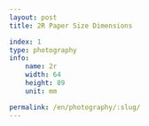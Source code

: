 ```yaml
---
layout: post
title: 2R Paper Size Dimensions

index: 1
type: photography
info:
    name: 2r
    width: 64
    height: 89
    unit: mm

permalink: /en/photography/:slug/
---
```




